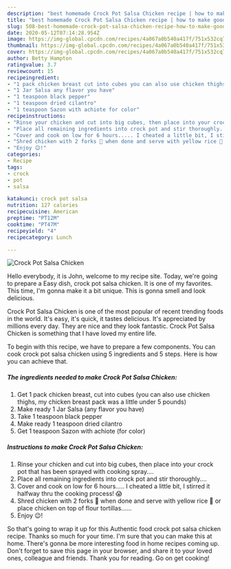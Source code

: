 ```yaml
---
description: "best homemade Crock Pot Salsa Chicken recipe | how to make good Crock Pot Salsa Chicken"
title: "best homemade Crock Pot Salsa Chicken recipe | how to make good Crock Pot Salsa Chicken"
slug: 508-best-homemade-crock-pot-salsa-chicken-recipe-how-to-make-good-crock-pot-salsa-chicken
date: 2020-05-12T07:14:28.954Z
image: https://img-global.cpcdn.com/recipes/4a067a0b540a417f/751x532cq70/crock-pot-salsa-chicken-recipe-main-photo.jpg
thumbnail: https://img-global.cpcdn.com/recipes/4a067a0b540a417f/751x532cq70/crock-pot-salsa-chicken-recipe-main-photo.jpg
cover: https://img-global.cpcdn.com/recipes/4a067a0b540a417f/751x532cq70/crock-pot-salsa-chicken-recipe-main-photo.jpg
author: Betty Hampton
ratingvalue: 3.7
reviewcount: 15
recipeingredient:
- "1 pack chicken breast cut into cubes you can also use chicken thighs my chicken breast pack was a little under 5 pounds"
- "1 Jar Salsa any flavor you have"
- "1 teaspoon black pepper"
- "1 teaspoon dried cilantro"
- "1 teaspoon Sazon with achiote for color"
recipeinstructions:
- "Rinse your chicken and cut into big cubes, then place into your crock pot that has been sprayed with cooking spray...."
- "Place all remaining ingredients into crock pot and stir thoroughly...."
- "Cover and cook on low for 6 hours..... I cheated a little bit, I stirred it halfway thru the cooking process! 😱"
- "Shred chicken with 2 forks 🍴 when done and serve with yellow rice 🍚 or place chicken on top of flour tortillas......"
- "Enjoy 😉!"
categories:
- Recipe
tags:
- crock
- pot
- salsa

katakunci: crock pot salsa 
nutrition: 127 calories
recipecuisine: American
preptime: "PT12M"
cooktime: "PT47M"
recipeyield: "4"
recipecategory: Lunch

---
```



![Crock Pot Salsa Chicken](https://img-global.cpcdn.com/recipes/4a067a0b540a417f/751x532cq70/crock-pot-salsa-chicken-recipe-main-photo.jpg)

Hello everybody, it is John, welcome to my recipe site. Today, we're going to prepare a Easy dish, crock pot salsa chicken. It is one of my favorites. This time, I'm gonna make it a bit unique. This is gonna smell and look delicious.

Crock Pot Salsa Chicken is one of the most popular of recent trending foods in the world. It's easy, it's quick, it tastes delicious. It's appreciated by millions every day. They are nice and they look fantastic. Crock Pot Salsa Chicken is something that I have loved my entire life.




To begin with this recipe, we have to prepare a few components. You can cook crock pot salsa chicken using 5 ingredients and 5 steps. Here is how you can achieve that.

<!--inarticleads1-->

##### The ingredients needed to make Crock Pot Salsa Chicken:

1. Get 1 pack chicken breast, cut into cubes (you can also use chicken thighs, my chicken breast pack was a little under 5 pounds)
1. Make ready 1 Jar Salsa (any flavor you have)
1. Take 1 teaspoon black pepper
1. Make ready 1 teaspoon dried cilantro
1. Get 1 teaspoon Sazon with achiote (for color)




<!--inarticleads2-->

##### Instructions to make Crock Pot Salsa Chicken:

1. Rinse your chicken and cut into big cubes, then place into your crock pot that has been sprayed with cooking spray....
1. Place all remaining ingredients into crock pot and stir thoroughly....
1. Cover and cook on low for 6 hours..... I cheated a little bit, I stirred it halfway thru the cooking process! 😱
1. Shred chicken with 2 forks 🍴 when done and serve with yellow rice 🍚 or place chicken on top of flour tortillas......
1. Enjoy 😉!




So that's going to wrap it up for this Authentic food crock pot salsa chicken recipe. Thanks so much for your time. I'm sure that you can make this at home. There's gonna be more interesting food in home recipes coming up. Don't forget to save this page in your browser, and share it to your loved ones, colleague and friends. Thank you for reading. Go on get cooking!
